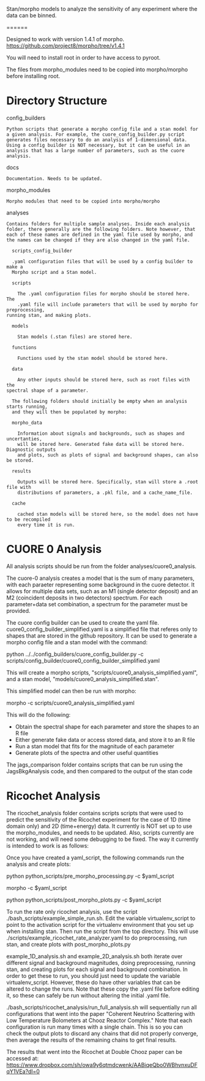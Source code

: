 Stan/morpho models to analyze the sensitivity of any experiment where the data can be binned.

======

  Designed to work with version 1.4.1 of morpho. https://github.com/project8/morpho/tree/v1.4.1
  
  You will need to install root in order to have access to pyroot.

  The files from morpho_modules need to be copied into morpho/morpho before installing root.
  
Directory Structure
======

  config_builders

    Python scripts that generate a morpho config file and a stan model for a given analysis. For example, the cuore_config_builder.py script generates files necessary to do an analysis of 1-dimensional data. Using a config builder is NOT necessary, but it can be useful in an analysis that has a large number of parameters, such as the cuore analysis.

  docs

    Documentation. Needs to be updated.

  morpho_modules

    Morpho modules that need to be copied into morpho/morpho

  analyses

    Contains folders for multiple sample analyses. Inside each analysis folder, there generally are the following folders. Note however, that each of these names are defined in the yaml file used by morpho, and the names can be changed if they are also changed in the yaml file.

      scripts_config_builder

      .yaml configuration files that will be used by a config builder to make a
      Morpho script and a Stan model.

      scripts

        The .yaml configuration files for morpho should be stored here. The
        .yaml file will include parameters that will be used by morpho for preprocessing,
	running stan, and making plots.

      models

        Stan models (.stan files) are stored here.

      functions

        Functions used by the stan model should be stored here.

      data

        Any other inputs should be stored here, such as root files with the
	spectral shape of a parameter.

      The following folders should initially be empty when an analysis starts running,
      and they will then be populated by morpho:

      morpho_data

        Information about signals and backgrounds, such as shapes and uncertanties,
        will be stored here. Generated fake data will be stored here. Diagnostic outputs
        and plots, such as plots of signal and background shapes, can also be stored.

      results

        Outputs will be stored here. Specifically, stan will store a .root file with
        distributions of parameters, a .pkl file, and a cache_name_file.

      cache

        cached stan models will be stored here, so the model does not have to be recompiled
        every time it is run.

CUORE 0 Analysis
======

All analysis scripts should be run from the folder analyses/cuore0_analysis.

The cuore-0 analysis creates a model that is the sum of many parameters, with each paraeter representing some background in the cuore detector. It allows for multiple data sets, such as an M1 (single detector deposit) and an M2 (coincident deposits in two detectors) spectrum. For each parameter+data set combination, a spectrum for the parameter must be provided.

The cuore config builder can be used to create the yaml file. cuore0_config_builder_simplified.yaml is a simplified file that referes only to shapes that are stored in the github repository. It can be used to generate a morpho config file and a stan model with the command:

python ../../config_builders/cuore_config_builder.py -c scripts/config_builder/cuore0_config_builder_simplified.yaml

This will create a morpho scripts, "scripts/cuore0_analysis_simplified.yaml", and a stan model, "models/cuore0_analysis_simplified.stan".

This simplified model can then be run with morpho:

morpho -c scripts/cuore0_analysis_simplified.yaml

This will do the following:
  - Obtain the spectral shape for each parameter and store the shapes to an R file
  - Either generate fake data or access stored data, and store it to an R file
  - Run a stan model that fits for the magnitude of each parameter
  - Generate plots of the spectra and other useful quantities

The jags_comparison folder contains scripts that can be run using the JagsBkgAnalysis
code, and then compared to the output of the stan code

Ricochet Analysis
======

The ricochet_analysis folder contains scripts scripts that were used to predict
the sensitivity of the Ricochet experiment for the case of 1D (time domain only)
and 2D (time+energy) data. It currently is NOT set up to use the morpho_modules,
and needs to be updated. Also, scripts currently are not working, and will need
some debugging to be fixed. The way it currently is intended to work is as follows:

  Once you have created a yaml_script, the following commands run the analysis and create plots:

  python python_scripts/pre_morpho_processing.py -c $yaml_script
  
  morpho -c $yaml_script
  
  python python_scripts/post_morpho_plots.py -c $yaml_script

  To run the rate only ricochet analysis, use the script ./bash_scripts/example_simple_run.sh.
  Edit the variable virtualenv_script to point to the activation script for the
  virtualenv environment that you set up when installing stan. Then run the script from
  the top directory. This will use ./scripts/example_ricochet_rate_analyzer.yaml to
  do preprocessing, run stan, and create plots with post_morpho_plots.py

  example_1D_analysis.sh and example_2D_analysis.sh both iterate over different signal and
  background magnitudes, doing preprocessing, running stan, and creating plots for each
  signal and background combination. In order to get these to run, you should just need to
  update the variable virtualenv_script. However, these do have other variables that
  can be altered to change the runs. Note that these copy the .yaml file before editing it,
  so these can safely be run without altering the initial .yaml file.

  ./bash_scripts/ricochet_analysis/run_full_analysis.sh will sequentially run all
  configurations that went into the paper "Coherent Neutrino Scattering with Low 
  Temperature Bolometers at Chooz Reactor Complex." Note that each configuration is
  run many times with a single chain. This is so you can check the output plots to
  discard any chains that did not properly converge, then average the results of the
  remaining chains to get final results.

  The results that went into the Ricochet at Double Chooz paper can be accessed at:
  https://www.dropbox.com/sh/owa9y6qtmdcwenk/AABiqeQbo0WBhvnxuDFqY1VEa?dl=0
